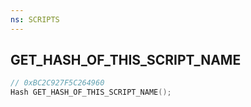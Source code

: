 ```yaml
---
ns: SCRIPTS
---
```

## GET_HASH_OF_THIS_SCRIPT_NAME

```c
// 0xBC2C927F5C264960
Hash GET_HASH_OF_THIS_SCRIPT_NAME();
```

